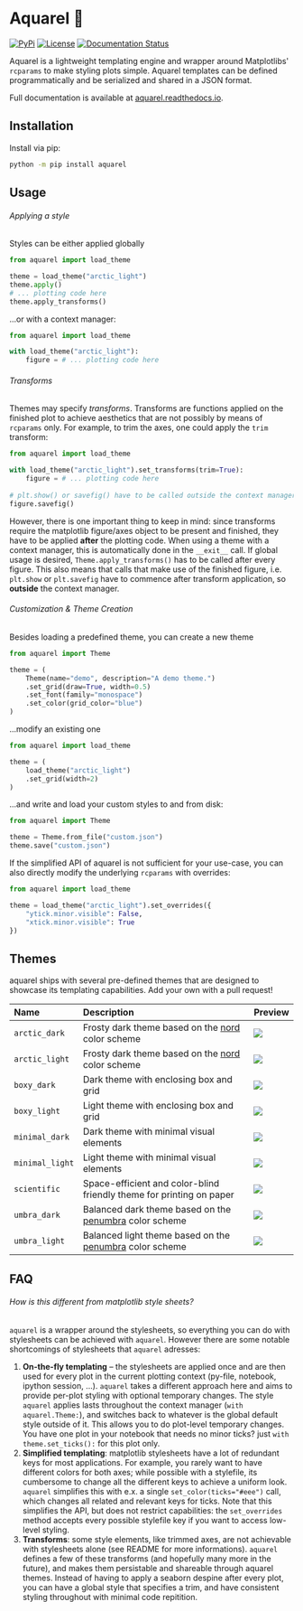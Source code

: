 # Aquarel 🎨 

[![PyPi](https://img.shields.io/pypi/v/aquarel)](https://pypi.org/project/aquarel/)
[![License](https://img.shields.io/github/license/lgienapp/aquarel)]()
[![Documentation Status](https://readthedocs.org/projects/aquarel/badge/?version=latest)](https://aquarel.readthedocs.io/en/latest/?badge=latest)


Aquarel is a lightweight templating engine and wrapper around Matplotlibs' `rcparams` to make styling plots simple.
Aquarel templates can be defined programmatically and be serialized and shared in a JSON format.

Full documentation is available at [aquarel.readthedocs.io](https://aquarel.readthedocs.io/en/latest/?badge=latest).


## Installation

Install via pip:

```sh
python -m pip install aquarel
```

## Usage

###### Applying a style
Styles can be either applied globally

```python
from aquarel import load_theme

theme = load_theme("arctic_light")
theme.apply()
# ... plotting code here
theme.apply_transforms()
```
...or with a context manager:
```python
from aquarel import load_theme

with load_theme("arctic_light"):
    figure = # ... plotting code here
```

###### Transforms
Themes may specify *transforms*. Transforms are functions applied on the finished plot to achieve aesthetics that are not possibly by means of `rcparams` only.
For example, to trim the axes, one could apply the `trim` transform:
```python
from aquarel import load_theme

with load_theme("arctic_light").set_transforms(trim=True):
    figure = # ... plotting code here
    
# plt.show() or savefig() have to be called outside the context manager to have the transforms correctly applied.
figure.savefig()
```
However, there is one important thing to keep in mind: since transforms require the matplotlib figure/axes object to be present and finished, they have to be applied **after** the plotting code.
When using a theme with a context manager, this is automatically done in the `__exit__` call. If global usage is desired, `Theme.apply_transforms()` has to be called after every figure.
This also means that calls that make use of the finished figure, i.e. `plt.show` or `plt.savefig` have to commence after transform application, so **outside** the context manager.

###### Customization & Theme Creation

Besides loading a predefined theme, you can create a new theme
```python
from aquarel import Theme

theme = (
    Theme(name="demo", description="A demo theme.")
    .set_grid(draw=True, width=0.5)
    .set_font(family="monospace")
    .set_color(grid_color="blue")
)
```
...modify an existing one
```python
from aquarel import load_theme

theme = (
    load_theme("arctic_light")
    .set_grid(width=2)
)
```
...and write and load your custom styles to and from disk:
```python
from aquarel import Theme

theme = Theme.from_file("custom.json")
theme.save("custom.json")
```

If the simplified API of aquarel is not sufficient for your use-case, you can also directly modify the underlying `rcparams` with overrides:
```python
from aquarel import load_theme

theme = load_theme("arctic_light").set_overrides({
    "ytick.minor.visible": False,
    "xtick.minor.visible": True
})
```

## Themes

aquarel ships with several pre-defined themes that are designed to showcase its templating capabilities. 
Add your own with a pull request!

| Name            | Description                                                                                      | Preview                                                                              |
|:----------------|:-------------------------------------------------------------------------------------------------|:-------------------------------------------------------------------------------------|
| `arctic_dark`   | Frosty dark theme based on the  [nord](https://github.com/arcticicestudio/nord) color scheme     | ![](https://github.com/lgienapp/aquarel/blob/main/assets/arctic_dark.png?raw=true)   |
| `arctic_light`  | Frosty dark theme based on the  [nord](https://github.com/arcticicestudio/nord) color scheme     | ![](https://github.com/lgienapp/aquarel/blob/main/assets/arctic_light.png?raw=true)  |
| `boxy_dark`     | Dark theme with enclosing box and grid                                                           | ![](https://github.com/lgienapp/aquarel/blob/main/assets/boxy_dark.png?raw=true)     |
| `boxy_light`    | Light theme with enclosing box and grid                                                          | ![](https://github.com/lgienapp/aquarel/blob/main/assets/boxy_light.png?raw=true)    |
| `minimal_dark`  | Dark theme with minimal visual elements                                                          | ![](https://github.com/lgienapp/aquarel/blob/main/assets/minimal_dark.png?raw=true)  |
| `minimal_light` | Light theme with minimal visual elements                                                         | ![](https://github.com/lgienapp/aquarel/blob/main/assets/minimal_light.png?raw=true) |
| `scientific`    | Space-efficient and color-blind friendly theme for printing on paper                             | ![](https://github.com/lgienapp/aquarel/blob/main/assets/scientific.png?raw=true)    |
| `umbra_dark`    | Balanced dark theme based on the [penumbra](https://github.com/nealmckee/penumbra) color scheme  | ![](https://github.com/lgienapp/aquarel/blob/main/assets/umbra_dark.png?raw=true)    |
| `umbra_light`   | Balanced light theme based on the [penumbra](https://github.com/nealmckee/penumbra) color scheme | ![](https://github.com/lgienapp/aquarel/blob/main/assets/umbra_light.png?raw=true)   |

## FAQ

###### How is this different from matplotlib style sheets?

`aquarel` is a wrapper around the stylesheets, so everything you can do with stylesheets can be achieved with `aquarel`. However there are some notable shortcomings of stylesheets that `aquarel` adresses:
1. **On-the-fly templating** – the stylesheets are applied once and are then used for every plot in the current plotting context (py-file, notebook, ipython session, ...). `aquarel` takes a different approach here and aims to provide per-plot styling with optional temporary changes. The style `aquarel` applies lasts throughout the context manager (`with aquarel.Theme:`), and switches back to whatever is the global default style outside of it. This allows you to do plot-level temporary changes. You have one plot in your notebook that needs no minor ticks? just `with theme.set_ticks():` for this plot only.
2. **Simplified templating**: matplotlib stylesheets have a lot of redundant keys for most applications. For example, you rarely want to have different colors for both axes; while possible with a stylefile, its cumbersome to change all the different keys to achieve a uniform look. `aquarel` simplifies this with e.x. a single `set_color(ticks="#eee")` call, which changes all related and relevant keys for ticks. Note that this simplifies the API, but does not restrict capabilities: the `set_overrides` method accepts every possible stylefile key if you want to access low-level styling.
3. **Transforms**: some style elements, like trimmed axes, are not achievable with stylesheets alone (see README for more informations). `aquarel` defines a few of these transforms (and hopefully many more in the future), and makes them persistable and shareable through aquarel themes. Instead of having to apply a seaborn despine after every plot, you can have a global style that specifies a trim, and have consistent styling throughout with minimal code repitition.
